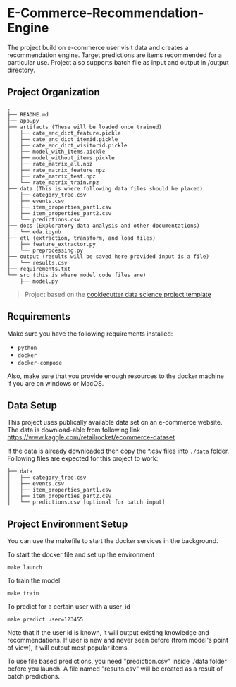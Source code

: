 # E-Commerce-Recommendation-Engine

The project build on e-commerce user visit data and creates a recommendation engine. Target predictions are items recommended for a particular use. Project also supports batch file as input and output in /output directory.

## Project Organization

```
.
├── README.md
├── app.py
├── artifacts (These will be loaded once trained)
│   ├── cate_enc_dict_feature.pickle
│   ├── cate_enc_dict_itemid.pickle
│   ├── cate_enc_dict_visitorid.pickle
│   ├── model_with_items.pickle
│   ├── model_without_items.pickle
│   ├── rate_matrix_all.npz
│   ├── rate_matrix_feature.npz
│   ├── rate_matrix_test.npz
│   └── rate_matrix_train.npz
├── data (This is where following data files should be placed)
│   ├── category_tree.csv
│   ├── events.csv
│   ├── item_properties_part1.csv
│   ├── item_properties_part2.csv
│   └── predictions.csv
├── docs (Exploratory data analysis and other documentations)
│   └── eda.ipynb
├── etl (extraction, transform, and load files)
│   ├── feature_extractor.py
│   └── preprocessing.py
├── output (results will be saved here provided input is a file)
│   └── results.csv
├── requirements.txt
└── src (this is where model code files are)
    ├── model.py
```

> Project based on the [cookiecutter data science project template](https://drivendata.github.io/cookiecutter-data-science/)


## Requirements

Make sure you have the following requirements installed:

* `python`
* `docker`
* `docker-compose`

Also, make sure that you provide enough resources to the docker machine if you are on windows or MacOS.

## Data Setup

This project uses publically available data set on an e-commerce website. The data is download-able from following link https://www.kaggle.com/retailrocket/ecommerce-dataset

If the data is already downloaded then copy the *.csv files into `./data` folder. Following files are expected for this project to work:
```
├── data 
│   ├── category_tree.csv
│   ├── events.csv
│   ├── item_properties_part1.csv
│   ├── item_properties_part2.csv
│   └── predictions.csv [optional for batch input]
```


## Project Environment Setup

You can use the makefile to start the docker services in the background. 

To start the docker file and set up the environment

```make launch```

To train the model

```make train```

To predict for a certain user with a user_id

```make predict user=123455```

Note that if the user id is known, it will output existing knowledge and recommendations. If user is new and never seen before (from model's point of view), it will output most popular items.

To use file based predictions, you need "prediction.csv" inside ./data folder before you launch. A file named "results.csv" will be created as a result of batch predictions.